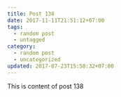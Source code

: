```yaml
---
title: Post 138
date: 2017-11-11T21:51:12+07:00
tags:
  - random post
  - untagged
category:
  - random post
  - uncategorized
updated: 2017-07-23T15:58:32+07:00
---
```

This is content of post 138